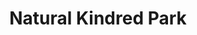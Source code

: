 ---
pid: ch712
title: Natural Kindred Park
location_transcription: American Legion Park
coordinates: "[-75.130219469993, 39.974345284265]"
zipcode: '19135'
gen_neighborhood: Northeast Philadelphia
neighborhood: Tacony
outside_phl: 
age: '15'
age_range: 13-19
instagram: 
image_file_name: ch_712.jpg
proposal_transcription: |-
  Yo quiero un park q' sobresa'ga la naturaleza y represente a los ciudadanos y residentes de Philly y los EE.UU.
  Muchos arboles frutales, asientos de descanzo flores canchas de futbol o deporte y realizar actividades multiculturales con el vecindario.
topic: Environment,Inclusivity,Sports
topic_summary: 0, 0, 0, 0
type: Garden,Tree,Park
keywords_other: park
credit: Edward
image_labels: 
twitter: 
facebook: 
permalink: "/monuments/ch712/"
layout: item-page
---